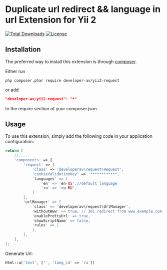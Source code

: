 # Duplicate url redirect && language in url Extension for Yii 2

[![Total Downloads](https://poser.pugx.org/developer-av/yii2-request/downloads)](https://packagist.org/packages/developer-av/yii2-request)
[![License](https://poser.pugx.org/developer-av/yii2-request/license)](https://packagist.org/packages/developer-av/yii2-request)

Installation
------------

The preferred way to install this extension is through [composer](http://getcomposer.org/download/).

Either run

```
php composer.phar require developer-av/yii2-request
```

or add

```json
"developer-av/yii2-request": "*"
```

to the require section of your composer.json.

Usage
-----

To use this extension,  simply add the following code in your application configuration:

```php
return [
    //....
    'components' => [
        'request' => [
            'class' => 'developerav\request\Request',
            'cookieValidationKey' => '************,
            'languages' => [
                'en' => 'en-US',//default language
                'ru' => 'ru-RU',
            ]
        ],
        'urlManager' => [
            'class' => 'developerav\request\UrlManager',
            'withoutWww' => true, // 301 redirect from www.exemple.com -> exemple.com
            'enablePrettyUrl' => true,
            'showScriptName' => false,
            'rules' => [
            ],
        ],
    ],
];
```

Generate Url:

```php
Html::a('test', ['', 'lang_id' => 'ru'])
```